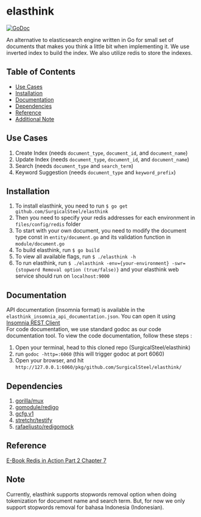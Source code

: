 elasthink
=========

[![GoDoc](https://godoc.org/github.com/SurgicalSteel/elasthink?status.png)](https://godoc.org/github.com/SurgicalSteel/elasthink)

An alternative to elasticsearch engine written in Go for small set of documents that makes you think a little bit when implementing it.
We use inverted index to build the index. We also utilize redis to store the indexes.

## Table of Contents

* [Use Cases](#use_cases)
* [Installation](#installation)
* [Documentation](#documentation)
* [Dependencies](#dependencies)
* [Reference](#reference)
* [Additional Note](#note)

## Use Cases
1. Create Index (needs `document_type`, `document_id`, and `document_name`)
2. Update Index (needs `document_type`, `document_id`, and `document_name`)
3. Search (needs `document_type` and `search_term`)
4. Keyword Suggestion (needs `document_type` and `keyword_prefix`)

## Installation
1. To install elasthink, you need to run `$ go get github.com/SurgicalSteel/elasthink`
2. Then you need to specify your redis addresses for each environment in `files/config/redis` folder
3. To start with your own document, you need to modify the document type const in `entity/document.go` and its validation function in `module/document.go`
4. To build elasthink, run `$ go build`
5. To view all available flags, run `$ ./elasthink -h`
6. To run elasthink, run `$ ./elasthink -env={your-environment} -swr={stopword Removal option (true/false)}` and your elasthink web service should run on `localhost:9000`


## Documentation
API documentation (insomnia format) is available in the `elasthink_insomnia_api_documentation.json`. You can open it using [Insomnia REST Client](https://insomnia.rest/)   
For code documentation, we use standard godoc as our code documentation tool. To view the code documentation, follow these steps :
1. Open your terminal, head to this cloned repo (SurgicalSteel/elasthink)
2. run `godoc -http=:6060` (this will trigger godoc at port 6060)
3. Open your browser, and hit `http://127.0.0.1:6060/pkg/github.com/SurgicalSteel/elasthink/`

## Dependencies
1. [gorilla/mux](https://github.com/gorilla/mux)
2. [gomodule/redigo](https://github.com/gomodule/redigo)
3. [gcfg.v1](https://gopkg.in/gcfg.v1)
4. [stretchr/testify](https://github.com/stretchr/testify)
5. [rafaeljusto/redigomock](https://github.com/rafaeljusto/redigomock)

## Reference
[E-Book Redis in Action Part 2 Chapter 7](https://redislabs.com/ebook/part-2-core-concepts/chapter-7-search-based-applications/7-1-searching-in-redis/7-1-1-basic-search-theory/)

## Note
Currently, elasthink supports stopwords removal option when doing tokenization for document name and search term.
But, for now we only support stopwords removal for bahasa Indonesia (Indonesian).
